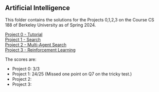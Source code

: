 ## Artificial Intelligence

This folder contains the solutions for the Projects 0,1,2,3 on the Course CS 188 of Berkeley University as of Spring 2024.

[Project 0 - Tutorial](https://inst.eecs.berkeley.edu/~cs188/sp24/projects/proj0/)<br>
[Project 1 - Search](https://inst.eecs.berkeley.edu/~cs188/sp24/projects/proj1/)<br>
[Project 2 - Multi-Agent Search](https://inst.eecs.berkeley.edu/~cs188/sp24/projects/proj2/)<br>
[Project 3 - Reinforcement Learning](https://inst.eecs.berkeley.edu/~cs188/sp24/projects/proj3/)<br>


The scores are:
- Project 0: 3/3
- Project 1: 24/25 (Missed one point on Q7 on the tricky test.)
- Project 2: 
- Project 3: 
